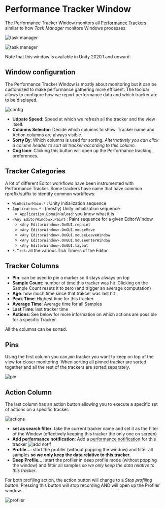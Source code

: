 # Performance Tracker Window

The Performance Tracker Window monitors all [Performance Trackers](api.html#tracker-api) similar to how *Task Manager* monitors Windows processes:

![task manager](images/task-manager.png)

![task manager](images/performance-tracker-window.png)

Note that this window is available in Unity 2020.1 and onward.

## Window configuration

The Performance Tracker Window is mostly about monitoring but it can be customized to make performance gathering more efficient. The toolbar allows to configure how we report performance data and which tracker are to be displayed.

![config](images/window-configuration-toolbar.png)

- **Udpate Speed**: Speed at which we refresh all the tracker and the view itself. 
- **Columns Selector**: Decide which columns to show. Tracker name and Action columns are always visible.
- **Sorty By**: Which columns is used for sorting. *Alternatively you can click a column header to sort all tracker according to this column.*
- **Cog Icon**: Clicking this button will open up the Performance tracking preferences.

## Tracker Categories

A lot of different Editor workflows have been instrumented with Performance Tracker. Some trackers have name that have common rprefix/suffix to identify common workflows:

- `WinEditorMain.*` : Unity initialization sequence
- `Application.*` : (mostly) Unity initialization sequence
  - `Application.DomainReload`: you know what it is
- `<Any EditorWindow>.Paint` : Paint sequence for a given EditorWindow
  - `<Any EditorWindow>.OnGUI.repaint`
  - `<Any EditorWindow>.OnGUI.mouseMove`
  - `<Any EditorWindow>.OnGUI.mouseLeaveWindow`
  - `<Any EditorWindow>.OnGUI.mouseenterWindow`
  - `<Any EditorWindow>.OnGUI.layout`
- `*.Tick`: all the various Tick Timers of the Editor


## Tracker Columns
- **Pin**: can be used to pin a marker so it stays always on top
- **Sample Count**: number of time this tracker was hit. Clicking on the Sample Count resets it to zero (and trigger an average computation)
- **Age**: how much time since that trakcer was last hit
- **Peak Time**: Highest time for this tracker
- **Average Time**:  Average time for all Samples
- **Last Time**: last tracker time
- **Actions**: See below for more information on which actions are possible for a specific Tracker.

All the columns can be sorted.

## Pins

Using the first column you can *pin* tracker you want to keep on top of the view for closer monitoring. When sorting all pinned tracker are sorted together and all the rest of the trackers are sorted separately.

![pin](images/pin-workflow.png)

## Action Column

The last column has an action button allowing you to execute a specific set of actions on a specific tracker:

![actions](images/tracker-window-actions.png)

- **set as search filter**: take the current tracker name and set it as the filter of the Window (effectively keeping this tracker the only one on screen)
- **Add performance notification**: Add a [performance notification](monitoring.html#performance-notifications) for this tracker
![add notif](images/tracker-window-add-notification-action.gif)
- **Profile...**: start the profiler (without popping the window) and filter all samples **so we only keep the data relative to this tracker**.
- **Deep Profile...**: start the profiler in deep profile mode (without popping the window) and filter all samples *so we only keep the data relative to this tracker*.

For both profiling action, the action button will change to a *Stop profiling* button. Pressing this button will stop recording AND will open up the Profiler window.

![profiler](images/tracker-window-profiler.gif)